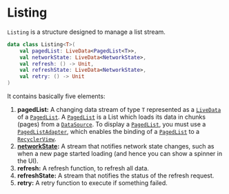 # Listing

`Listing` is a structure designed to manage a list stream.

```kotlin
data class Listing<T>(
    val pagedList: LiveData<PagedList<T>>,
    val networkState: LiveData<NetworkState>,
    val refresh: () -> Unit,
    val refreshState: LiveData<NetworkState>,
    val retry: () -> Unit
)
```

It contains basically five elements:
1. **pagedList:** A changing data stream of type `T` represented as a [`LiveData`](https://developer.android.com/topic/libraries/architecture/livedata) of a [`PagedList`](https://developer.android.com/reference/android/arch/paging/PagedList).
A [`PagedList`](https://developer.android.com/reference/android/arch/paging/PagedList) is a List which loads its data in chunks (pages) from a [`DataSource`](https://developer.android.com/reference/android/arch/paging/DataSource).
To display a [`PagedList`](https://developer.android.com/reference/android/arch/paging/PagedList), you must use a [`PagedListAdapter`](https://developer.android.com/reference/android/arch/paging/PagedListAdapter), which enables the binding of a [`PagedList`](https://developer.android.com/reference/android/arch/paging/PagedList) to a [`RecyclerView`](https://developer.android.com/reference/android/support/v7/widget/RecyclerView).
1. **[networkState](NetworkState.md):** A stream that notifies network state changes, such as when a new page started loading (and hence you can show a spinner in the UI).
1. **refresh:** A refresh function, to refresh all data.
1. **refreshState:** A stream that notifies the status of the refresh request.
1. **retry:** A retry function to execute if something failed.
